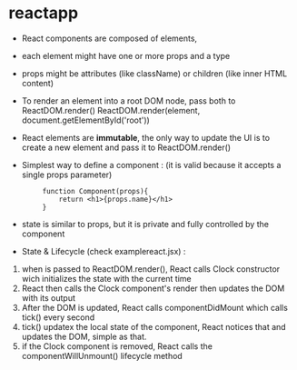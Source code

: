 # reactapp


 - React components are composed of elements,
 - each element might have one or more props and a type
 - props might be attributes (like className) or children (like inner HTML content)


 - To render an element into a root DOM node, pass both to ReactDOM.render()
 ReactDOM.render(element, document.getElementById('root'))

 - React elements are **immutable**, the only way to update the UI is to create a new element and pass it to ReactDOM.render()

 - Simplest way to define a component : (it is valid because it accepts a single props parameter)

            function Component(props){
                return <h1>{props.name}</h1>
            }
- state is similar to props, but it is private and fully controlled by the component

- State & Lifecycle (check examplereact.jsx) :
 1. when <Clock/> is passed to ReactDOM.render(), React calls Clock constructor wich initializes the state with the current time
 2. React then calls the Clock component's render then updates the DOM with its output
 3. After the DOM is updated, React calls componentDidMount which calls tick() every second
 4. tick() updatex the local state of the component, React notices that and updates the DOM, simple as that.
 5. if the Clock component is removed, React calls the componentWillUnmount() lifecycle method
